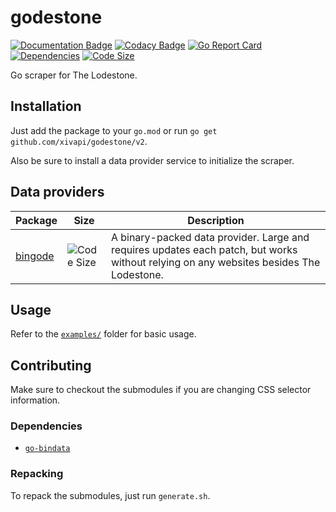 # godestone

[![Documentation Badge](https://img.shields.io/badge/docs-pkg.go.dev-007D9C)](https://pkg.go.dev/github.com/xivapi/godestone/v2)
[![Codacy Badge](https://api.codacy.com/project/badge/Grade/28006e7fe175446db0fd8d38c92795b7)](https://app.codacy.com/gh/karashiiro/godestone?utm_source=github.com&utm_medium=referral&utm_content=karashiiro/godestone&utm_campaign=Badge_Grade)
[![Go Report Card](https://goreportcard.com/badge/github.com/xivapi/godestone/v2)](https://goreportcard.com/report/github.com/xivapi/godestone/v2)
[![Dependencies](https://img.shields.io/librariesio/github/xivapi/godestone)](https://libraries.io/github/xivapi/godestone)
[![Code Size](https://img.shields.io/github/languages/code-size/xivapi/godestone)](https://github.com/xivapi/godestone)

Go scraper for The Lodestone.

## Installation
Just add the package to your `go.mod` or run `go get github.com/xivapi/godestone/v2`.

Also be sure to install a data provider service to initialize the scraper.

## Data providers
Package|Size|Description
---|---|---
[bingode](https://github.com/karashiiro/bingode)|![Code Size](https://img.shields.io/github/languages/code-size/karashiiro/bingode)|A binary-packed data provider. Large and requires updates each patch, but works without relying on any websites besides The Lodestone.

## Usage
Refer to the [`examples/`](examples) folder for basic usage.

## Contributing
Make sure to checkout the submodules if you are changing CSS selector information.

### Dependencies
  * [`go-bindata`](https://github.com/go-bindata/go-bindata)

### Repacking
To repack the submodules, just run `generate.sh`.
